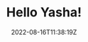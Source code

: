 ---
title: "Hello Yasha!"
date: 2022-08-16T11:38:19Z
draft: false
cover: "Mandark.webp"
useRelativeCover: true
---